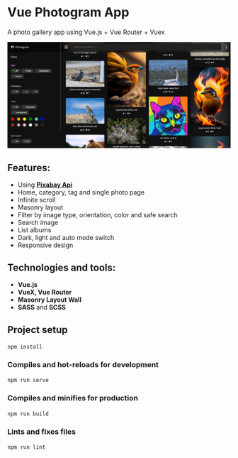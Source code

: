 
# Vue Photogram App
A photo gallery app using Vue.js + Vue Router + Vuex

![enter image description here](https://github.com/YOSEF-CODER/Photogram-app/blob/master/image_2023-03-18_16-35-10.png)

## Features:

 - Using **[Pixabay Api](https://pixabay.com/api/)**
 - Home, category, tag and single photo page
 - Infinite scroll
 - Masonry layout
 - Filter by image type, orientation, color and safe search
 - Search image
 - List albums
 - Dark, light and auto mode switch
 - Responsive design
 
## Technologies and tools:

- **Vue.js** 
- **VueX, Vue Router**
- **Masonry Layout Wall**
- **SASS** and **SCSS**

## Project setup
```
npm install
```

### Compiles and hot-reloads for development
```
npm run serve
```

### Compiles and minifies for production
```
npm run build
```

### Lints and fixes files
```
npm run lint
```
 
